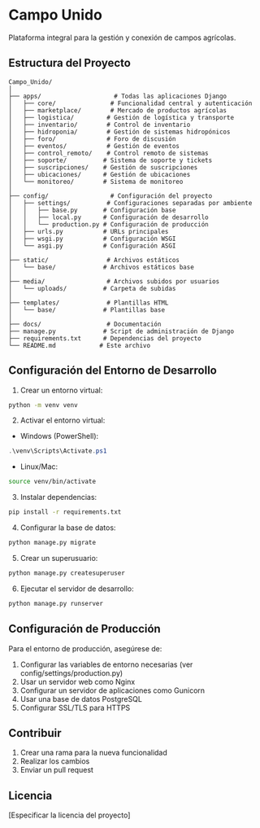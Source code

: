 # Campo Unido

Plataforma integral para la gestión y conexión de campos agrícolas.

## Estructura del Proyecto

```
Campo_Unido/
│
├── apps/                    # Todas las aplicaciones Django
│   ├── core/               # Funcionalidad central y autenticación
│   ├── marketplace/        # Mercado de productos agrícolas
│   ├── logistica/         # Gestión de logística y transporte
│   ├── inventario/        # Control de inventario
│   ├── hidroponia/        # Gestión de sistemas hidropónicos
│   ├── foro/              # Foro de discusión
│   ├── eventos/           # Gestión de eventos
│   ├── control_remoto/    # Control remoto de sistemas
│   ├── soporte/          # Sistema de soporte y tickets
│   ├── suscripciones/    # Gestión de suscripciones
│   ├── ubicaciones/      # Gestión de ubicaciones
│   └── monitoreo/        # Sistema de monitoreo
│
├── config/                 # Configuración del proyecto
│   ├── settings/          # Configuraciones separadas por ambiente
│   │   ├── base.py       # Configuración base
│   │   ├── local.py      # Configuración de desarrollo
│   │   └── production.py # Configuración de producción
│   ├── urls.py           # URLs principales
│   ├── wsgi.py           # Configuración WSGI
│   └── asgi.py           # Configuración ASGI
│
├── static/                # Archivos estáticos
│   └── base/             # Archivos estáticos base
│
├── media/                 # Archivos subidos por usuarios
│   └── uploads/          # Carpeta de subidas
│
├── templates/             # Plantillas HTML
│   └── base/             # Plantillas base
│
├── docs/                  # Documentación
├── manage.py             # Script de administración de Django
├── requirements.txt      # Dependencias del proyecto
└── README.md            # Este archivo
```

## Configuración del Entorno de Desarrollo

1. Crear un entorno virtual:
```bash
python -m venv venv
```

2. Activar el entorno virtual:
- Windows (PowerShell):
```powershell
.\venv\Scripts\Activate.ps1
```
- Linux/Mac:
```bash
source venv/bin/activate
```

3. Instalar dependencias:
```bash
pip install -r requirements.txt
```

4. Configurar la base de datos:
```bash
python manage.py migrate
```

5. Crear un superusuario:
```bash
python manage.py createsuperuser
```

6. Ejecutar el servidor de desarrollo:
```bash
python manage.py runserver
```

## Configuración de Producción

Para el entorno de producción, asegúrese de:

1. Configurar las variables de entorno necesarias (ver config/settings/production.py)
2. Usar un servidor web como Nginx
3. Configurar un servidor de aplicaciones como Gunicorn
4. Usar una base de datos PostgreSQL
5. Configurar SSL/TLS para HTTPS

## Contribuir

1. Crear una rama para la nueva funcionalidad
2. Realizar los cambios
3. Enviar un pull request

## Licencia

[Especificar la licencia del proyecto]